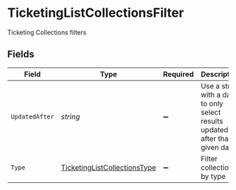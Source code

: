 # TicketingListCollectionsFilter

Ticketing Collections filters


## Fields

| Field                                                                                 | Type                                                                                  | Required                                                                              | Description                                                                           | Example                                                                               |
| ------------------------------------------------------------------------------------- | ------------------------------------------------------------------------------------- | ------------------------------------------------------------------------------------- | ------------------------------------------------------------------------------------- | ------------------------------------------------------------------------------------- |
| `UpdatedAfter`                                                                        | *string*                                                                              | :heavy_minus_sign:                                                                    | Use a string with a date to only select results updated after that given date         | 2020-01-01T00:00:00.000Z                                                              |
| `Type`                                                                                | [TicketingListCollectionsType](../../Models/Requests/TicketingListCollectionsType.md) | :heavy_minus_sign:                                                                    | Filter collections by type                                                            |                                                                                       |
